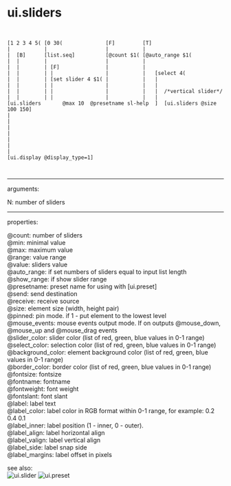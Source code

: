 # ui.sliders

```


[1 2 3 4 5( [0 30(              [F]         [T]
|           |                   |           |
|  [B]      [list.seq]          [@count $1( [@auto_range $1(
|  |        |                   |           |
|  |        | [F]               |           |
|  |        | |                 |           |   [select 4(
|  |        | [set slider 4 $1( |           |   |
|  |        | |                 |           |   |
|  |        | |                 |           |   |  /*vertical slider*/
|  |        | |                 |           |   |
[ui.sliders       @max 10  @presetname sl-help  ]  [ui.sliders @size 100 150]
|
|
|
|
|
|
|
[ui.display @display_type=1]

            
```
---
arguments:

N: number of
            sliders<br>

---
properties:

@count: number of
            sliders<br>
@min: minimal value<br>
@max: maximum value<br>
@range: value range<br>
@value: sliders value<br>
@auto_range: if set numbers of
            sliders equal to input list length<br>
@show_range: if show slider
            range<br>
@presetname: preset name for using with
            [ui.preset]<br>
@send: send destination<br>
@receive: receive source<br>
@size: element size (width, height
            pair)<br>
@pinned: pin mode. if 1 - put element
            to the lowest level<br>
@mouse_events: mouse events output
            mode. If on outputs @mouse_down, @mouse_up and @mouse_drag events<br>
@slider_color: slider color
            (list of red, green, blue values in 0-1 range)<br>
@select_color: selection color (list
            of red, green, blue values in 0-1 range)<br>
@background_color: element
            background color (list of red, green, blue values in 0-1 range)<br>
@border_color: border color (list
            of red, green, blue values in 0-1 range)<br>
@fontsize: 
            fontsize<br>
@fontname: fontname<br>
@fontweight: font
            weight<br>
@fontslant: font
            slant<br>
@label: label text<br>
@label_color: label color in RGB format
            within 0-1 range, for example: 0.2 0.4 0.1<br>
@label_inner: label position (1 -
            inner, 0 - outer).<br>
@label_align: 
            label horizontal align<br>
@label_valign: 
            label vertical align<br>
@label_side: 
            label snap side<br>
@label_margins: label offset in
            pixels<br>

see also:<br>
![ui.slider]("img/object_ui.slider.png")
![ui.preset]("img/object_ui.preset.png")
